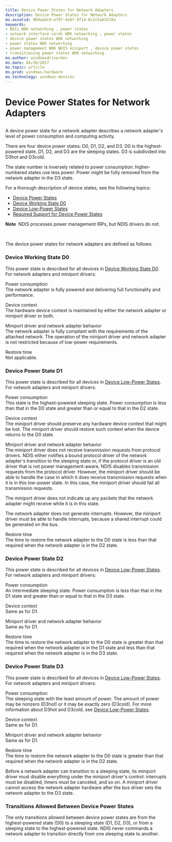 ```yaml
---
title: Device Power States for Network Adapters
description: Device Power States for Network Adapters
ms.assetid: 969aadc9-e797-4a07-9714-8c2c5a6357da
keywords:
- NICs WDK networking , power states
- network interface cards WDK networking , power states
- device power states WDK networking
- power states WDK networking
- power management WDK NDIS miniport , device power states
- transitioning power states WDK networking
ms.author: windowsdriverdev
ms.date: 04/20/2017
ms.topic: article
ms.prod: windows-hardware
ms.technology: windows-devices
---
```


# Device Power States for Network Adapters


## <a href="" id="ddk-device-power-states-for-nics-ng"></a>


A device power state for a network adapter describes a network adapter's level of power consumption and computing activity.

There are four device power states: D0, D1, D2, and D3. D0 is the highest-powered state. D1, D2, and D3 are the sleeping states. D3 is subdivided into D3hot and D3cold.

The state number is inversely related to power consumption: higher-numbered states use less power. Power might be fully removed from the network adapter in the D3 state.

For a thorough description of device states, see the following topics:

* [Device Power States](https://msdn.microsoft.com/library/windows/hardware/ff543162)
* [Device Working State D0](https://msdn.microsoft.com/library/windows/hardware/ff543210)
* [Device Low-Power States](https://msdn.microsoft.com/library/windows/hardware/ff543186)
* [Required Support for Device Power States](https://msdn.microsoft.com/library/windows/hardware/ff561073)

**Note**  NDIS processes power management IRPs, but NDIS drivers do not.

 

The device power states for network adapters are defined as follows:

### <a href="" id="d0"></a>Device Working State D0

This power state is described for all devices in [Device Working State D0](https://msdn.microsoft.com/library/windows/hardware/ff543210). For network adapters and miniport drivers:

<a href="" id="power-consumption"></a>Power consumption  
The network adapter is fully powered and delivering full functionality and performance.

<a href="" id="device-context"></a>Device context  
The hardware device context is maintained by either the network adapter or miniport driver or both.

<a href="" id="miniport-driver-and-network-adapter-behavior"></a>Miniport driver and network adapter behavior  
The network adapter is fully compliant with the requirements of the attached network. The operation of the miniport driver and network adapter is not restricted because of low-power requirements.

<a href="" id="restore-time"></a>Restore time  
Not applicable.

### <a href="" id="d1"></a>Device Power State D1

This power state is described for all devices in [Device Low-Power States](https://msdn.microsoft.com/library/windows/hardware/ff543186). For network adapters and miniport drivers:

<a href="" id="power-consumption"></a>Power consumption  
This state is the highest-powered sleeping state. Power consumption is less than that in the D0 state and greater than or equal to that in the D2 state.

<a href="" id="device-context"></a>Device context  
The miniport driver should preserve any hardware device context that might be lost. The miniport driver should restore such context when the device returns to the D0 state.

<a href="" id="miniport-driver-and-network-adapter-behavior"></a>Miniport driver and network adapter behavior  
The miniport driver does not receive transmission requests from protocol drivers. NDIS either notifies a bound protocol driver of the network adapter's transition to the sleeping state or, if the protocol driver is an old driver that is not power management-aware, NDIS disables transmission requests from the protocol driver. However, the miniport driver should be able to handle the case in which it does receive transmission requests when it is in this low-power state. In this case, the miniport driver should fail all transmission requests.

The miniport driver does not indicate up any packets that the network adapter might receive while it is in this state.

The network adapter does not generate interrupts. However, the miniport driver must be able to handle interrupts, because a shared interrupt could be generated on the bus.

<a href="" id="restore-time"></a>Restore time  
The time to restore the network adapter to the D0 state is less than that required when the network adapter is in the D2 state.

### <a href="" id="d2"></a>Device Power State D2

This power state is described for all devices in [Device Low-Power States](https://msdn.microsoft.com/library/windows/hardware/ff543186). For network adapters and miniport drivers:

<a href="" id="power-consumption"></a>Power consumption  
An intermediate sleeping state. Power consumption is less than that in the D1 state and greater than or equal to that in the D3 state.

<a href="" id="device-context"></a>Device context  
Same as for D1.

<a href="" id="miniport-driver-and-network-adapter-behavior"></a>Miniport driver and network adapter behavior  
Same as for D1.

<a href="" id="restore-time"></a>Restore time  
The time to restore the network adapter to the D0 state is greater than that required when the network adapter is in the D1 state and less than that required when the network adapter is in the D3 state.

### <a href="" id="d3"></a>Device Power State D3

This power state is described for all devices in [Device Low-Power States](https://msdn.microsoft.com/library/windows/hardware/ff543186). For network adapters and miniport drivers:

<a href="" id="power-consumption"></a>Power consumption  
The sleeping state with the least amount of power. The amount of power may be nonzero (D3hot) or it may be exactly zero (D3cold). For more information about D3hot and D3cold, see [Device Low-Power States](https://msdn.microsoft.com/library/windows/hardware/ff543186).

<a href="" id="device-context"></a>Device context  
Same as for D1.

<a href="" id="miniport-driver-and-network-adapter-behavior"></a>Miniport driver and network adapter behavior  
Same as for D1.

<a href="" id="restore-time"></a>Restore time  
The time to restore the network adapter to the D0 state is greater than that required when the network adapter is in the D2 state.

Before a network adapter can transition to a sleeping state, its miniport driver must disable everything under the miniport driver's control: interrupts must be disabled, timers must be canceled, and so on. A miniport driver cannot access the network adapter hardware after the bus driver sets the network adapter to the D3 state.

### Transitions Allowed Between Device Power States

The only transitions allowed between device power states are from the highest-powered state (D0) to a sleeping state (D1, D2, D3), or from a sleeping state to the highest-powered state. NDIS never commands a network adapter to transition directly from one sleeping state to another.

 

 





